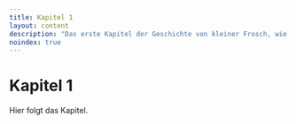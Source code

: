 ```yaml
---
title: Kapitel 1
layout: content
description: "Das erste Kapitel der Geschichte von kleiner Frosch, wie sie ihr gemütliches Leben lebt und mit ihren Freunden Spaß hat"
noindex: true
---
```


# Kapitel 1

Hier folgt das Kapitel.

